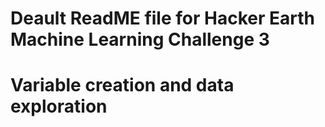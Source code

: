 # Deault ReadME file for Hacker Earth Machine Learning Challenge 3
# Variable creation and data exploration
